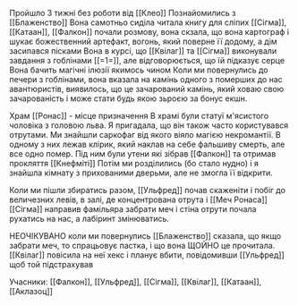 Пройшло 3 тижні без роботи від [[Клео]]
Познайомились з [[Блаженство]]
Вона самотньо сиділа читала книгу для сліпих
[[Сігма]],  [[Катаан]], [[Фалкон]] почали розмову, вона скзала, що вона картограф і шукає божественний артефакт, вогонь, який поверне її додому, а дім засипався пісками
Вона в курсі, що [[Квілаг]] та [[Сігма]] виконували завдання з гоблінами [[=1=]], але відговорюється, що їй підказує серце 
Вона бачить магічні ілюзії якимось чином
Коли ми повернулись до печери з гоблінами, вона вказала на камінь одного з померших до нас авантюристів, виявилось, що це зачарований камінь, який ховаю свою зачарованість і може стати будь якою зьроєю за бонус екшн.


Храм [[Ронас]]  - місце призначення
В храмі були статуї м'ясистого чоловіка з головою льва. Я пригадала, що він також часто користувався отрутами. 
Ми знайшли саркофаг від якого віяло магією некромантії. В одному з них лежав клірик, який наклав на себе фальшиву смерть, але все одно помер. Під ним були утени які зібрав [[Фалкон]] та отримав прокляття [[Кнефміті]] 
Потім ми розділились (бо стало нудно) і я знайшла кімнату з прихованими дверьми, але не змогла її відкрити.

Коли ми пішли збиратись разом, [[Ульфред]] почав скаженіти і побіг до величезних левів, в залі, де концентрована отрута і [[Меч Ронаса]]
[[Сігма]] направив фамільяра забрати меч і стіна отрути почала рухатись на нас, а лабіринт змінюватись. 

НЕОЧІКУВАНО коли ми повернулись [[Блаженство]] сказала, що якщо забрати меч, то спрацьовує пастка, і що вона ЩОЙНО це прочитала. 
[[Квілаг]] повісила на неї хекс і планує вбити, повідомивши [[Ульфред]] щоб той підстрахував

Учасники: [[Фалкон]], [[Ульфред]], [[Сігма]], [[Квілаг]], [[Катаан]], [[Аклазоц]]




